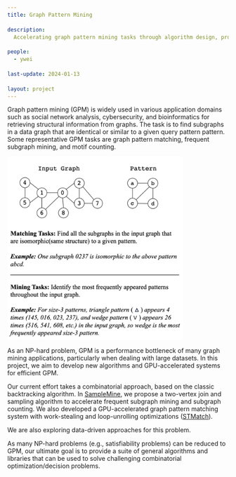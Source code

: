 ```yaml
---
title: Graph Pattern Mining

description:
  Accelerating graph pattern mining tasks through algorithm design, program optimization, and exploiting new hardware.

people:
  - ywei

last-update: 2024-01-13

layout: project
---
```


Graph pattern mining (GPM) is widely used in various application domains such as social network analysis, cybersecurity, and bioinformatics for retrieving structural information from graphs. The task is to find subgraphs in a data graph that are identical or similar to a given query pattern pattern. Some representative GPM tasks are graph pattern matching, frequent subgraph mining, and motif counting.

<img src="/img/project-images/gpm.png" alt="Graph pattern mining examples" width="400"/>

As an NP-hard problem, GPM is a performance bottleneck of many graph mining applications, particularly when dealing with large datasets. In this project, we aim to develop new algorithms and GPU-accelerated systems for efficient GPM. 

Our current effort takes a combinatorial approach, based on the classic backtracking algorithm. 
In [SampleMine](https://dl.acm.org/doi/10.1145/3559009.3569658), we propose a two-vertex join and sampling algorithm to accelerate frequent subgraph mining and subgraph counting. We also developed a GPU-accelerated graph pattern matching system with work-stealing and loop-unrolling optimizations ([STMatch](https://dl.acm.org/doi/abs/10.5555/3571885.3571955)). 

We are also exploring data-driven approaches for this problem. 

As many NP-hard problems (e.g., satisfiability problems) can be reduced to GPM, our ultimate goal is to provide a suite of general algorithms and libraries that can be used to solve challenging combinatorial optimization/decision problems. 
 


